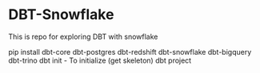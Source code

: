 # DBT-Snowflake
This is repo for exploring DBT with snowflake


pip install dbt-core dbt-postgres dbt-redshift dbt-snowflake dbt-bigquery dbt-trino 
dbt init <project-name> - To initialize (get skeleton) dbt project
